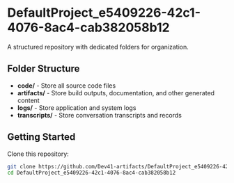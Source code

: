 # DefaultProject_e5409226-42c1-4076-8ac4-cab382058b12
A structured repository with dedicated folders for organization.

## Folder Structure

- **code/** - Store all source code files
- **artifacts/** - Store build outputs, documentation, and other generated content
- **logs/** - Store application and system logs
- **transcripts/** - Store conversation transcripts and records

## Getting Started

Clone this repository:
```bash
git clone https://github.com/Dev41-artifacts/DefaultProject_e5409226-42c1-4076-8ac4-cab382058b12
cd DefaultProject_e5409226-42c1-4076-8ac4-cab382058b12
```
